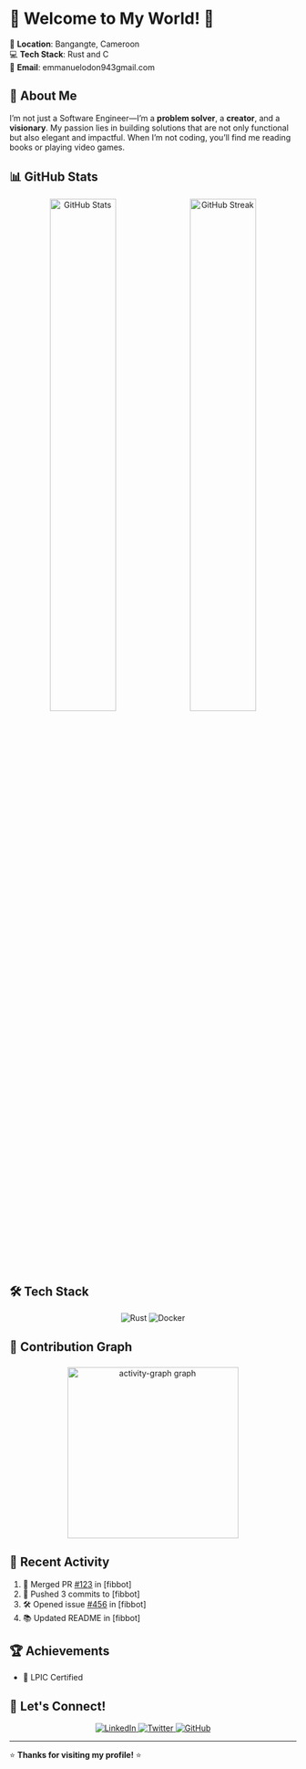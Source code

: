 # 🌟 Welcome to My World! 🌟

📍 **Location**: Bangangte, Cameroon  
💻 **Tech Stack**: Rust and C  
📧 **Email**: emmanuelodon943gmail.com 


###

## 🚀 **About Me**

I’m not just a Software Engineer—I’m a **problem solver**, a **creator**, and a **visionary**. My passion lies in building solutions that are not only functional but also elegant and impactful. When I’m not coding, you’ll find me reading books or playing video games.

###

## 📊 **GitHub Stats**

<div align="center">
  <img src="https://github-readme-stats.vercel.app/api?username=Donemmanuelo&show_icons=true&theme=radical&hide_border=true" alt="GitHub Stats" width="48%"/>
  <img src="https://github-readme-streak-stats.herokuapp.com/?user=Donemmanuelo&theme=radical&hide_border=true" alt="GitHub Streak" width="48%"/>
</div>

###

## 🛠️ **Tech Stack**

<div align="center">
  <img src="https://img.shields.io/badge/Rust-000000?style=for-the-badge&logo=rust&logoColor=white" alt="Rust"/>
  <img src="https://img.shields.io/badge/Docker-2496ED?style=for-the-badge&logo=docker&logoColor=white" alt="Docker"/>
</div>

###

## 📅 **Contribution Graph**
###

<div align="center">

  <img src="https://github-readme-activity-graph.vercel.app/graph?username=donemmanuelo&radius=16&theme=react&area=true&order=5&hide_border=true" height="300" alt="activity-graph graph"  />
</div>

###

## 🌟 **Recent Activity**

<!--START_SECTION:activity-->
1. 🎉 Merged PR [#123](https://github.com/Donemmanuelo/fibbot/pull/123) in [fibbot]
2. 🚀 Pushed 3 commits to [fibbot]
3. 🛠️ Opened issue [#456](https://github.com/Donemmanuelo/fibbot/issues/456) in [fibbot]
4. 📚 Updated README in [fibbot]
<!--END_SECTION:activity-->

###

## 🏆 **Achievements**

- 🥇 LPIC Certified


###



## 🤝 **Let's Connect!**

<div align="center">
  <a href="https://www.linkedin.com/in/Don emmanuelo/">
    <img src="https://img.shields.io/badge/LinkedIn-0077B5?style=for-the-badge&logo=linkedin&logoColor=white" alt="LinkedIn"/>
  </a>
  <a href="https://twitter.com/Don caleb">
    <img src="https://img.shields.io/badge/Twitter-1DA1F2?style=for-the-badge&logo=twitter&logoColor=white" alt="Twitter"/>
  </a>
  <a href="https://github.com/Donemmanuelo">
    <img src="https://img.shields.io/badge/GitHub-100000?style=for-the-badge&logo=github&logoColor=white" alt="GitHub"/>
  </a>
</div>

---

⭐️ **Thanks for visiting my profile!** ⭐️
